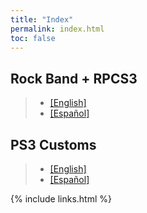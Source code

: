```yaml
---
title: "Index"
permalink: index.html
toc: false
---
```


## Rock Band + RPCS3
>* [[English]](https://rb3pc.milohax.org/gs_disc)
>* [[Español]](https://rb3pc.milohax.org/gs_disc_es)

## PS3 Customs
>* [[English]](https://rb3pc.milohax.org/customs_intro)
>* [[Español]](https://rb3pc.milohax.org/customs_intro_es)

{% include links.html %}
